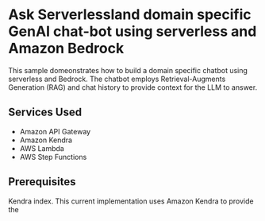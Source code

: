 # Ask Serverlessland domain specific GenAI chat-bot using serverless and Amazon Bedrock

This sample domeonstrates how to build a domain specific chatbot using serverless and Bedrock. The chatbot employs Retrieval-Augments Generation (RAG) and chat history to provide context for the LLM to answer.

## Services Used
- Amazon API Gateway
- Amazon Kendra
- AWS Lambda
- AWS Step Functions

## Prerequisites
Kendra index. This current implementation uses Amazon Kendra to provide the